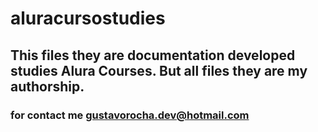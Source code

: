 # aluracursostudies

## This files they are documentation developed  studies Alura Courses. But all files they are **my authorship**.


### for contact me gustavorocha.dev@hotmail.com 

